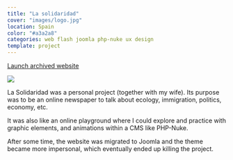 ```yaml
---
title: "La solidaridad"
cover: "images/logo.jpg"
location: Spain
color: "#a3a2a8"
categories: web flash joomla php-nuke ux design
template: project
---
```


<p class="align-center">
<a class="btn external" role="button" href="http://lasolidaridad.herokuapp.com" target="_blank">Launch archived website</a>
</p>

![](/work/la-solidaridad/images/1.png)

La Solidaridad was a personal project (together with my wife). Its purpose was to be an online newspaper to talk about ecology, immigration, politics, economy, etc.

It was also like an online playground where I could explore and practice with graphic elements, and animations within a CMS like PHP-Nuke.

After some time, the website was migrated to Joomla and the theme became more impersonal, which eventually ended up killing the project.
